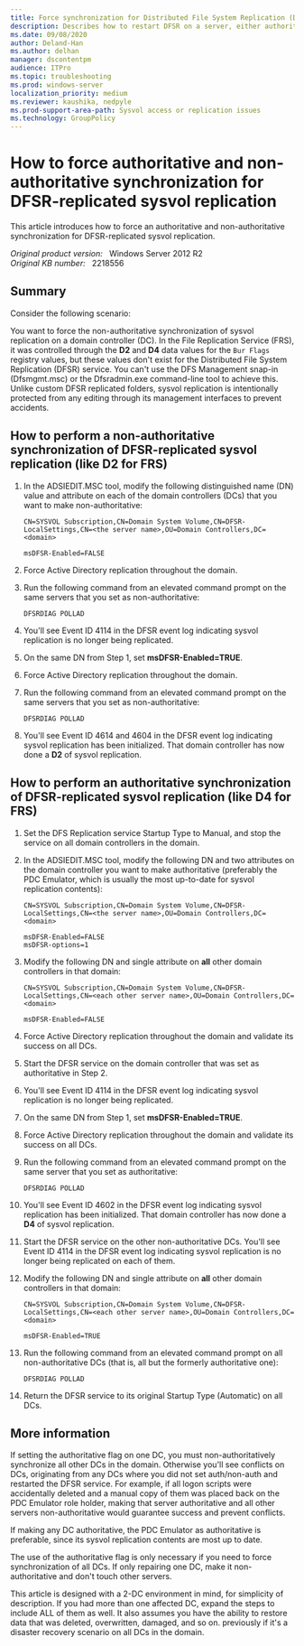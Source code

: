 ```yaml
---
title: Force synchronization for Distributed File System Replication (DFSR)replicated sysvol replication
description: Describes how to restart DFSR on a server, either authoritatively or non-authoritative.
ms.date: 09/08/2020
author: Deland-Han
ms.author: delhan
manager: dscontentpm
audience: ITPro
ms.topic: troubleshooting
ms.prod: windows-server
localization_priority: medium
ms.reviewer: kaushika, nedpyle
ms.prod-support-area-path: Sysvol access or replication issues
ms.technology: GroupPolicy
---
```

# How to force authoritative and non-authoritative synchronization for DFSR-replicated sysvol replication

This article introduces how to force an authoritative and non-authoritative synchronization for DFSR-replicated sysvol replication.

_Original product version:_ &nbsp; Windows Server 2012 R2  
_Original KB number:_ &nbsp; 2218556

## Summary

Consider the following scenario:

You want to force the non-authoritative synchronization of sysvol replication on a domain controller (DC). In the File Replication Service (FRS), it was controlled through the **D2** and **D4** data values for the `Bur Flags` registry values, but these values don't exist for the Distributed File System Replication (DFSR) service. You can't use the DFS Management snap-in (Dfsmgmt.msc) or the Dfsradmin.exe command-line tool to achieve this. Unlike custom DFSR replicated folders, sysvol replication is intentionally protected from any editing through its management interfaces to prevent accidents.

## How to perform a non-authoritative synchronization of DFSR-replicated sysvol replication (like D2 for FRS)

1. In the ADSIEDIT.MSC tool, modify the following distinguished name (DN) value and attribute on each of the domain controllers (DCs) that you want to make non-authoritative:

    ```console
    CN=SYSVOL Subscription,CN=Domain System Volume,CN=DFSR-LocalSettings,CN=<the server name>,OU=Domain Controllers,DC=<domain>

    msDFSR-Enabled=FALSE
    ```

2. Force Active Directory replication throughout the domain.
3. Run the following command from an elevated command prompt on the same servers that you set as non-authoritative:

    ```console
    DFSRDIAG POLLAD
    ```

4. You'll see Event ID 4114 in the DFSR event log indicating sysvol replication is no longer being replicated.
5. On the same DN from Step 1, set **msDFSR-Enabled=TRUE**.
6. Force Active Directory replication throughout the domain.

7. Run the following command from an elevated command prompt on the same servers that you set as non-authoritative:

    ```console
    DFSRDIAG POLLAD
    ```

8. You'll see Event ID 4614 and 4604 in the DFSR event log indicating sysvol replication has been initialized. That domain controller has now done a **D2** of sysvol replication.

## How to perform an authoritative synchronization of DFSR-replicated sysvol replication (like D4 for FRS)

1. Set the DFS Replication service Startup Type to Manual, and stop the service on all domain controllers in the domain.
2. In the ADSIEDIT.MSC tool, modify the following DN and two attributes on the domain controller you want to make authoritative (preferably the PDC Emulator, which is usually the most up-to-date for sysvol replication contents):

    ```console
    CN=SYSVOL Subscription,CN=Domain System Volume,CN=DFSR-LocalSettings,CN=<the server name>,OU=Domain Controllers,DC=<domain>

    msDFSR-Enabled=FALSE
    msDFSR-options=1
    ```

3. Modify the following DN and single attribute on **all** other domain controllers in that domain:

    ```console
    CN=SYSVOL Subscription,CN=Domain System Volume,CN=DFSR-LocalSettings,CN=<each other server name>,OU=Domain Controllers,DC=<domain>

    msDFSR-Enabled=FALSE
    ```

4. Force Active Directory replication throughout the domain and validate its success on all DCs.
5. Start the DFSR service on the domain controller that was set as authoritative in Step 2.
6. You'll see Event ID 4114 in the DFSR event log indicating sysvol replication is no longer being replicated.
7. On the same DN from Step 1, set **msDFSR-Enabled=TRUE**.
8. Force Active Directory replication throughout the domain and validate its success on all DCs.
9. Run the following command from an elevated command prompt on the same server that you set as authoritative:

    ```console
    DFSRDIAG POLLAD
    ```

10. You'll see Event ID 4602 in the DFSR event log indicating sysvol replication has been initialized. That domain controller has now done a **D4** of sysvol replication.
11. Start the DFSR service on the other non-authoritative DCs. You'll see Event ID 4114 in the DFSR event log indicating sysvol replication is no longer being replicated on each of them.
12. Modify the following DN and single attribute on **all** other domain controllers in that domain:

    ```console
    CN=SYSVOL Subscription,CN=Domain System Volume,CN=DFSR-LocalSettings,CN=<each other server name>,OU=Domain Controllers,DC=<domain>

    msDFSR-Enabled=TRUE
    ```

13. Run the following command from an elevated command prompt on all non-authoritative DCs (that is, all but the formerly authoritative one):

    ```console
    DFSRDIAG POLLAD
    ```

14. Return the DFSR service to its original Startup Type (Automatic) on all DCs.

## More information

If setting the authoritative flag on one DC, you must non-authoritatively synchronize all other DCs in the domain. Otherwise you'll see conflicts on DCs, originating from any DCs where you did not set auth/non-auth and restarted the DFSR service. For example, if all logon scripts were accidentally deleted and a manual copy of them was placed back on the PDC Emulator role holder, making that server authoritative and all other servers non-authoritative would guarantee success and prevent conflicts.

If making any DC authoritative, the PDC Emulator as authoritative is preferable, since its sysvol replication contents are most up to date.

The use of the authoritative flag is only necessary if you need to force synchronization of all DCs. If only repairing one DC, make it non-authoritative and don't touch other servers.

This article is designed with a 2-DC environment in mind, for simplicity of description. If you had more than one affected DC, expand the steps to include ALL of them as well. It also assumes you have the ability to restore data that was deleted, overwritten, damaged, and so on. previously if it's a disaster recovery scenario on all DCs in the domain.
